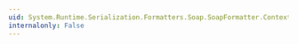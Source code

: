 ```yaml
---
uid: System.Runtime.Serialization.Formatters.Soap.SoapFormatter.Context
internalonly: False
---
```

